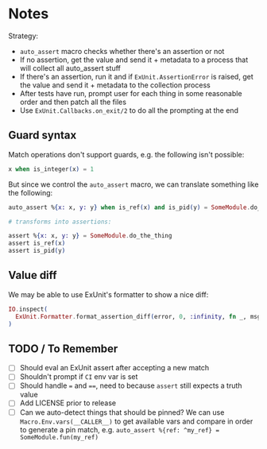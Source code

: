 # Notes

Strategy:

* `auto_assert` macro checks whether there's an assertion or not
* If no assertion, get the value and send it + metadata to a process that will collect all auto_assert stuff
* If there's an assertion, run it and if `ExUnit.AssertionError` is raised, get the value and send it + metadata to the collection process
* After tests have run, prompt user for each thing in some reasonable order and then patch all the files
* Use `ExUnit.Callbacks.on_exit/2` to do all the prompting at the end

## Guard syntax

Match operations don't support guards, e.g. the following isn't possible:

```elixir
x when is_integer(x) = 1
```

But since we control the `auto_assert` macro, we can translate something like the following:
```elixir
auto_assert %{x: x, y: y} when is_ref(x) and is_pid(y) = SomeModule.do_the_thing()

# transforms into assertions:

assert %{x: x, y: y} = SomeModule.do_the_thing
assert is_ref(x)
assert is_pid(y)
```

## Value diff

We may be able to use ExUnit's formatter to show a nice diff:

```elixir
IO.inspect(
  ExUnit.Formatter.format_assertion_diff(error, 0, :infinity, fn _, msg -> msg end)
)
```


## TODO / To Remember

- [ ] Should eval an ExUnit assert after accepting a new match
- [ ] Shouldn't prompt if `CI` env var is set
- [ ] Should handle `=` and `==`, need to because `assert` still expects a truth value
- [ ] Add LICENSE prior to release
- [ ] Can we auto-detect things that should be pinned? We can use `Macro.Env.vars(__CALLER__)` to get available vars and compare in order to generate a pin match, e.g. `auto_assert %{ref: ^my_ref} = SomeModule.fun(my_ref)`
